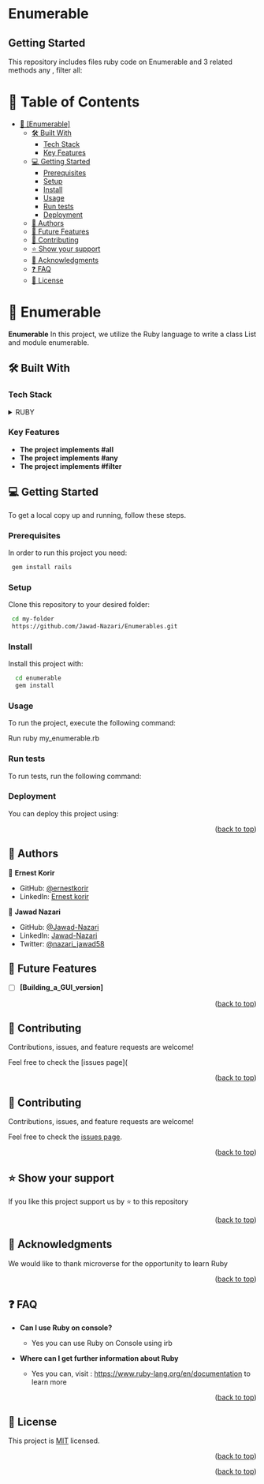 # Enumerable
## Getting Started
This repository includes files ruby code on Enumerable and 3 related methods any , filter all:

<a name="readme-top"></a>

# 📗 Table of Contents
- [📖 \[Enumerable\] ](#-enumerable-)
  - [🛠 Built With ](#-built-with-)
    - [Tech Stack ](#tech-stack-)
    - [Key Features ](#key-features-)
  - [💻 Getting Started ](#-getting-started-)
    - [Prerequisites](#prerequisites)
    - [Setup](#setup)
    - [Install](#install)
    - [Usage](#usage)
    - [Run tests](#run-tests)
    - [Deployment](#deployment)
  - [👥 Authors ](#-authors-)
  - [🔭 Future Features ](#-future-features-)
  - [🤝 Contributing ](#-contributing-)
  - [⭐️ Show your support ](#️-show-your-support-)
  - [🙏 Acknowledgments ](#-acknowledgments-)
  - [❓ FAQ ](#-faq-)
  - [📝 License ](#-license-)
<!-- PROJECT DESCRIPTION -->

# 📖 Enumerable <a name="about-project"></a>

**Enumerable** In this project, we utilize the Ruby language to write a class List and module enumerable.

## 🛠 Built With <a name="built-with"></a>

### Tech Stack <a name="tech-stack"></a>


<details>
<summary>RUBY</summary>
  <ul>
    <li><a href="https://www.postgresql.org/">Ruby Terminal</a></li>
  </ul>
</details>

### Key Features <a name="key-features"></a>


- **The project implements #all**
- **The project implements #any**
- **The project implements #filter**


## 💻 Getting Started <a name="getting-started"></a>


To get a local copy up and running, follow these steps.

### Prerequisites


In order to run this project you need:

```sh
 gem install rails
```

### Setup

Clone this repository to your desired folder:

```sh
 cd my-folder
 https://github.com/Jawad-Nazari/Enumerables.git
```

### Install

Install this project with:

```sh
  cd enumerable
  gem install
```

### Usage

To run the project, execute the following command:

Run ruby my_enumerable.rb

### Run tests

To run tests, run the following command:

<!--
Example command:
```sh
  bin/rails test test/models/article_test.rb
```
--->

### Deployment

You can deploy this project using:

<!--
Example:
```sh
```
 -->

<p align="right">(<a href="#readme-top">back to top</a>)</p>

## 👥 Authors <a name="authors"></a>


👤 **Ernest Korir**

- GitHub: [@ernestkorir](https://github.com/ernestkorir)
- LinkedIn: [Ernest korir](https://www.linkedin.com/in/ernest-korir/)

👤 **Jawad Nazari**

- GitHub: [@Jawad-Nazari](https://github.com/Jawad-Nazari)
- LinkedIn: [Jawad-Nazari](https://www.linkedin.com/in/jawad-nazari/)
- Twitter: [@nazari_jawad58](https://twitter.com/nazari_jawad58)


## 🔭 Future Features <a name="future-features"></a>

- [ ] **[Building_a_GUI_version]**

<p align="right">(<a href="#readme-top">back to top</a>)</p>

<!-- CONTRIBUTING -->

## 🤝 Contributing <a name="contributing"></a>

Contributions, issues, and feature requests are welcome!

Feel free to check the [issues page](<p align="right">(<a href="#readme-top">back to top</a>)</p>

<!-- CONTRIBUTING -->

## 🤝 Contributing <a name="contributing"></a>

Contributions, issues, and feature requests are welcome!

Feel free to check the [issues page](https://github.com/Jawad-Nazari/Enumerables.git).

<p align="right">(<a href="#readme-top">back to top</a>)</p>


<!-- SUPPORT -->

## ⭐️ Show your support <a name="support"></a>

If you like this project support us by ⭐️ to this repository

<p align="right">(<a href="#readme-top">back to top</a>)</p>

<!-- ACKNOWLEDGEMENTS -->

## 🙏 Acknowledgments <a name="acknowledgements"></a>

We would like to thank microverse for the opportunity to learn Ruby

<p align="right">(<a href="#readme-top">back to top</a>)</p>

<!-- FAQ (optional) -->

## ❓ FAQ <a name="faq"></a>

- **Can I use Ruby on console?**

  - Yes you can use Ruby on Console using irb

- **Where can I get further information about Ruby**

  - Yes you can, visit : https://www.ruby-lang.org/en/documentation to learn more

<p align="right">(<a href="#readme-top">back to top</a>)</p>

## 📝 License <a name="license"></a>

This project is [MIT](./LICENSE) licensed.

<p align="right">(<a href="#readme-top">back to top</a>)</p>
<p align="right">(<a href="#readme-top">back to top</a>)</p>
